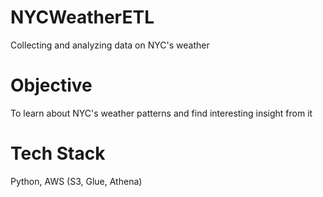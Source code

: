 # NYCWeatherETL
Collecting and analyzing data on NYC's weather

# Objective
To learn about NYC's weather patterns and find interesting insight from it

# Tech Stack
Python, AWS (S3, Glue, Athena)
